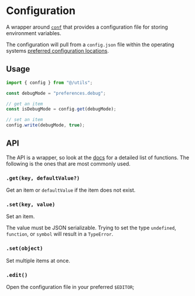 # Configuration

A wrapper around [`conf`](https://github.com/sindresorhus/conf) that provides a configuration file for storing environment variables.

The configuration will pull from a `config.json` file within the operating systems [preferred configuration locations](https://github.com/sindresorhus/env-paths?tab=readme-ov-file#pathsdata).

## Usage

```javascript
import { config } from "@/utils";

const debugMode = "preferences.debug";

// get an item
const isDebugMode = config.get(debugMode);

// set an item
config.write(debugMode, true);
```
## API

The API is a wrapper, so look at the [docs](https://github.com/sindresorhus/conf) for a detailed list of functions.  The following is the ones that are most commonly used.

### `.get(key, defaultValue?)`

Get an item or `defaultValue` if the item does not exist.

### `.set(key, value)`

Set an item.

The value must be JSON serializable. Trying to set the type `undefined`, `function`, or `symbol` will result in a `TypeError`.

### `.set(object)`

Set multiple items at once.

### `.edit()`

Open the configuration file in your preferred `$EDITOR`;

